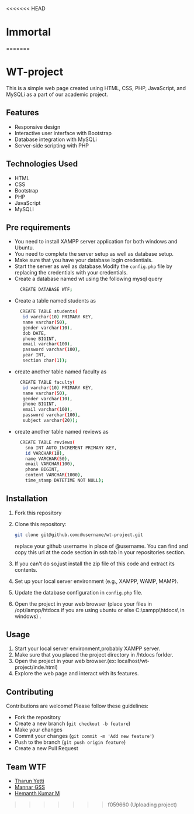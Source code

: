 <<<<<<< HEAD
# Immortal
=======
# WT-project

This is a simple web page created using HTML, CSS, PHP, JavaScript, and MySQLi as a part of our academic project.

## Features

- Responsive design
- Interactive user interface with Bootstrap
- Database integration with MySQLi
- Server-side scripting with PHP

## Technologies Used

- HTML
- CSS
- Bootstrap
- PHP
- JavaScript
- MySQLi
## Pre requirements

- You need to install XAMPP server application for both windows and Ubuntu.
- You need to complete the server setup as well as database setup.
- Make sure that you have your database login credentials.
- Start the server as well as database.Modify the `config.php` file by replacing the credentials with your credentials.
- Create a database named wt using the following mysql query
  ```bash
    CREATE DATABASE WTF;
  ```
- Create a table named students as
  ```bash
    CREATE TABLE students(
     id varchar(10) PRIMARY KEY,
     name varchar(50),
     gender varchar(10),
     dob DATE,
     phone BIGINT,
     email varchar(100),
     password varchar(100),
     year INT,
     section char(1));
  ```
- create another table named faculty as
  ```bash
    CREATE TABLE faculty(
     id varchar(10) PRIMARY KEY,
     name varchar(50),
     gender varchar(10),
     phone BIGINT,
     email varchar(100),
     password varchar(100),
     subject varchar(20));
  ```
- create another table named reviews as
  ```bash
    CREATE TABLE reviews(
      sno INT AUTO_INCREMENT PRIMARY KEY,
      id VARCHAR(10),
      name VARCHAR(50),
      email VARCHAR(100),
      phone BIGINT,
      content VARCHAR(1000),
      time_stamp DATETIME NOT NULL);
  ``` 
## Installation

1.  Fork this repository
2.  Clone this repository:

    ```bash
    git clone git@github.com:@username/wt-project.git
    ```
    replace your github username in place of @username.
    You can find and copy this url at the code section in ssh tab in your repositories section.
3. If you can't do so,just install the zip file of this code and extract its contents.
4. Set up your local server environment (e.g., XAMPP, WAMP, MAMP).
   
5. Update the database configuration in `config.php` file.

6. Open the project in your web browser (place your files in /opt/lampp/htdocs if you are using ubuntu or else C:\\xampp\htdocs\ in windows) .

## Usage

1. Start your local server environment,probably XAMPP server.
2. Make sure that you placed the project directory in /htdocs forlder.
3. Open the project in your web browser.(ex: localhost/wt-project/inde.html)
4. Explore the web page and interact with its features.

## Contributing

Contributions are welcome! Please follow these guidelines:

- Fork the repository
- Create a new branch (`git checkout -b feature`)
- Make your changes
- Commit your changes (`git commit -m 'Add new feature'`)
- Push to the branch (`git push origin feature`)
- Create a new Pull Request

## Team WTF

- [Tharun Yetti](https://github.com/TharunYetti)
- [Mannar GSS](https://github.com/mannar-165)
- [Hemanth Kumar M](https://github.com/ihemanthm)
  
>>>>>>> f059660 (Uploading project)
